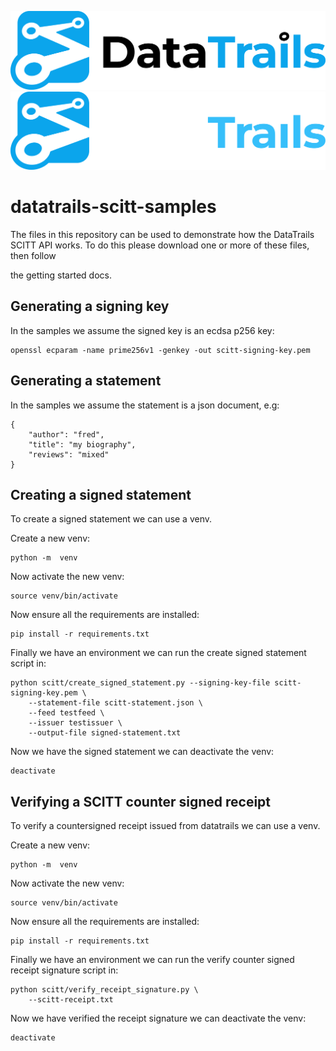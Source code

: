 ![Logo](https://github.com/datatrails/datatrails-scitt-samples/blob/main/DataTrails_Horizontal_Logo_Black.png#gh-light-mode-only)
![Logo](https://github.com/datatrails/datatrails-scitt-samples/blob/main/DataTrails_Horizontal_Logo_White.png#gh-dark-mode-only)

# datatrails-scitt-samples

The files in this repository can be used to demonstrate how the DataTrails SCITT API works. To do this please download one or more of these files, then follow

the getting started docs.

## Generating a signing key

In the samples we assume the signed key is an ecdsa p256 key:

```
openssl ecparam -name prime256v1 -genkey -out scitt-signing-key.pem
```

## Generating a statement

In the samples we assume the statement is a json document, e.g:

```
{
    "author": "fred",
    "title": "my biography",
    "reviews": "mixed"
}
```

## Creating a signed statement

To create a signed statement we can use a venv.

Create a new venv:

```
python -m  venv
```

Now activate the new venv:

```
source venv/bin/activate
```

Now ensure all the requirements are installed:

```
pip install -r requirements.txt
```

Finally we have an environment we can run the create signed statement script in:

```
python scitt/create_signed_statement.py --signing-key-file scitt-signing-key.pem \
    --statement-file scitt-statement.json \
    --feed testfeed \
    --issuer testissuer \
    --output-file signed-statement.txt
```

Now we have the signed statement we can deactivate the venv:

```
deactivate
```

## Verifying a SCITT counter signed receipt

To verify a countersigned receipt issued from datatrails we can use a venv.


Create a new venv:

```
python -m  venv
```

Now activate the new venv:

```
source venv/bin/activate
```

Now ensure all the requirements are installed:

```
pip install -r requirements.txt
```

Finally we have an environment we can run the verify counter signed receipt signature script in:

```
python scitt/verify_receipt_signature.py \
    --scitt-receipt.txt 
```

Now we have verified the receipt signature we can deactivate the venv:

```
deactivate
```
